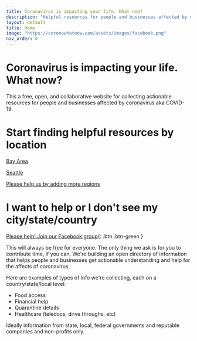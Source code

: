 ```yaml
---
title: Coronavirus is impacting your life. What now?
description: "Helpful resources for people and businesses affected by coronavirus."
layout: default
title: Home
image: "https://coronawhatnow.com/assets/images/facebook.png"
nav_order: 0
---
```

# Coronavirus is impacting your life. What now?
This a free, open, and collaborative website for collecting actionable resources for people and businesses affected by coronavirus aka COVID-19.

# Start finding helpful resources by location
[Bay Area](usa/california/bayarea/bayarea.html)

[Seattle](usa/washington/seattle/seattle.html)

[Please help us by adding more regions](https://www.facebook.com/groups/coronawhatnow/)

# I want to help or I don't see my city/state/country
[Please help! Join our Facebook group](https://www.facebook.com/groups/coronawhatnow/){: .btn .btn-green }

This will always be free for everyone. The only thing we ask is for you to contribute time, if you can. We're building an open directory of information that helps people and businesses get actionable understanding and help for the affects of coronavirus.

Here are examples of types of info we're collecting, each on a country/state/local level:
- Food access
- Financial help
- Quarantine details
- Healthcare (teledocs, drive throughs, etc)

Ideally information from state, local, federal governments and reputable companies and non-profits only.

